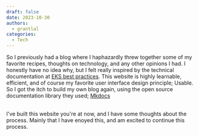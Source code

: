 ```yaml
---
draft: false 
date: 2023-10-30 
authors: 
  - grantlal
categories:
  - Tech
---
```


So I previously had a blog where I haphazardly threw together some of my favorite recipes, thoughts on technology, and any other opinions I had. I honestly have no idea why, but I felt really inspired by the technical documentation at [EKS best practices](https://aws.github.io/aws-eks-best-practices/). This website is highly learnable, efficient, and of course my favorite user interface design principle; Usable. So I got the itch to build my own blog again, using the open source documentation library they used; [Mkdocs](https://squidfunk.github.io/mkdocs-material/)

<br>
 I've built this website you're at now, and I have some thoughts about the process. Mainly that I have enoyed this, and am excited to continue this process.  
